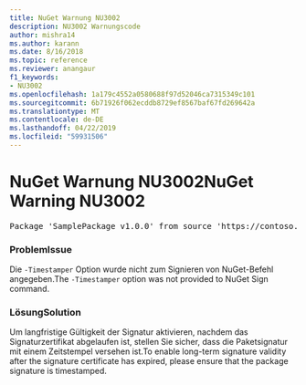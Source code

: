 ```yaml
---
title: NuGet Warnung NU3002
description: NU3002 Warnungscode
author: mishra14
ms.author: karann
ms.date: 8/16/2018
ms.topic: reference
ms.reviewer: anangaur
f1_keywords:
- NU3002
ms.openlocfilehash: 1a179c4552a0580688f97d52046ca7315349c101
ms.sourcegitcommit: 6b71926f062ecddb8729ef8567baf67fd269642a
ms.translationtype: MT
ms.contentlocale: de-DE
ms.lasthandoff: 04/22/2019
ms.locfileid: "59931506"
---
```

# <a name="nuget-warning-nu3002"></a><span data-ttu-id="39866-103">NuGet Warnung NU3002</span><span class="sxs-lookup"><span data-stu-id="39866-103">NuGet Warning NU3002</span></span>

<pre>Package 'SamplePackage v1.0.0' from source 'https://contoso.com/index.json': The '-Timestamper' option was not provided. The signed package will not be timestamped. To learn more about this option, please visit https://docs.nuget.org/docs/reference/command-line-reference.</pre>

### <a name="issue"></a><span data-ttu-id="39866-104">Problem</span><span class="sxs-lookup"><span data-stu-id="39866-104">Issue</span></span>

<span data-ttu-id="39866-105">Die `-Timestamper` Option wurde nicht zum Signieren von NuGet-Befehl angegeben.</span><span class="sxs-lookup"><span data-stu-id="39866-105">The `-Timestamper` option was not provided to NuGet Sign command.</span></span>


### <a name="solution"></a><span data-ttu-id="39866-106">Lösung</span><span class="sxs-lookup"><span data-stu-id="39866-106">Solution</span></span>

<span data-ttu-id="39866-107">Um langfristige Gültigkeit der Signatur aktivieren, nachdem das Signaturzertifikat abgelaufen ist, stellen Sie sicher, dass die Paketsignatur mit einem Zeitstempel versehen ist.</span><span class="sxs-lookup"><span data-stu-id="39866-107">To enable long-term signature validity after the signature certificate has expired, please ensure that the package signature is timestamped.</span></span>


